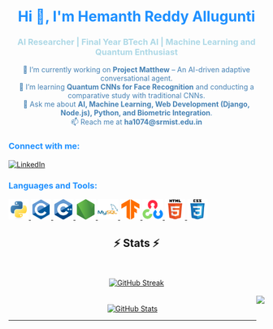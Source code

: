 <!-- Header Section -->
<h1 align="center" style="color:#1E90FF;">Hi 👋, I'm Hemanth Reddy Allugunti</h1>
<h3 align="center" style="color:#ADD8E6;">
  AI Researcher | Final Year BTech AI | Machine Learning and Quantum Enthusiast
</h3>

<!-- About Section -->
<p align="center" style="color:#4682B4;">
  🔭 I’m currently working on <strong>Project Matthew</strong> – An AI-driven adaptive conversational agent.<br>
  🌱 I’m learning <strong>Quantum CNNs for Face Recognition</strong> and conducting a comparative study with traditional CNNs.<br>
  💬 Ask me about <strong>AI, Machine Learning, Web Development (Django, Node.js), Python, and Biometric Integration</strong>.<br>
  📫 Reach me at <strong>ha1074@srmist.edu.in</strong>
</p>

<!-- Connect with Me Section -->
<h3 align="left" style="color:#1E90FF;">Connect with me:</h3>
<p align="left">
  <a href="https://www.linkedin.com/in/hemanth-allugunti-883b36216/" target="_blank">
    <img align="center" src="https://img.shields.io/badge/LinkedIn-%230077B5.svg?logo=linkedin&logoColor=white" alt="LinkedIn" height="30" />
  </a>
</p>

<!-- Languages and Tools Section -->
<h3 align="left" style="color:#1E90FF;">Languages and Tools:</h3>
<p align="left">
  <a href="https://www.python.org" target="_blank" rel="noreferrer">
    <img src="https://raw.githubusercontent.com/devicons/devicon/master/icons/python/python-original.svg" alt="Python" width="40" height="40"/>
  </a>
  <a href="https://www.cprogramming.com/" target="_blank" rel="noreferrer">
    <img src="https://raw.githubusercontent.com/devicons/devicon/master/icons/c/c-original.svg" alt="C" width="40" height="40"/>
  </a>
  <a href="https://www.w3schools.com/cpp/" target="_blank" rel="noreferrer">
    <img src="https://raw.githubusercontent.com/devicons/devicon/master/icons/cplusplus/cplusplus-original.svg" alt="C++" width="40" height="40"/>
  </a>
  <a href="https://nodejs.org/" target="_blank" rel="noreferrer">
    <img src="https://raw.githubusercontent.com/devicons/devicon/master/icons/nodejs/nodejs-original.svg" alt="Node.js" width="40" height="40"/>
  </a>
  <a href="https://www.mysql.com/" target="_blank" rel="noreferrer">
    <img src="https://raw.githubusercontent.com/devicons/devicon/master/icons/mysql/mysql-original-wordmark.svg" alt="MySQL" width="40" height="40"/>
  </a>
  <a href="https://www.tensorflow.org/" target="_blank" rel="noreferrer">
    <img src="https://raw.githubusercontent.com/devicons/devicon/master/icons/tensorflow/tensorflow-original.svg" alt="TensorFlow" width="40" height="40"/>
  </a>
  <a href="https://opencv.org/" target="_blank" rel="noreferrer">
    <img src="https://raw.githubusercontent.com/devicons/devicon/master/icons/opencv/opencv-original.svg" alt="OpenCV" width="40" height="40"/>
  </a>
  <a href="https://www.w3schools.com/html/" target="_blank" rel="noreferrer">
    <img src="https://raw.githubusercontent.com/devicons/devicon/master/icons/html5/html5-original-wordmark.svg" alt="HTML5" width="40" height="40"/>
  </a>
  <a href="https://www.w3schools.com/css/" target="_blank" rel="noreferrer">
    <img src="https://raw.githubusercontent.com/devicons/devicon/master/icons/css3/css3-original-wordmark.svg" alt="CSS3" width="40" height="40"/>
  </a>
</p>

<!-- Stats Section -->
<h2 align="center">⚡ Stats ⚡</h2>
<br>
<p align="center">
  <div align="center">
    <a href="https://github.com/anuraghazra/github-readme-streak-stats" title="Go to Source">
      <img width=390 src="https://github-readme-streak-stats.herokuapp.com/?user=alluguntihemanth&theme=blueberry&hide_border=true" alt="GitHub Streak" />
    </a>
  </div>
  <br>
  <div align="right">
    <a href="https://github.com/anuraghazra/github-readme-stats">
      <img height=200 align="right" src="https://github-readme-stats.vercel.app/api/top-langs/?username=alluguntihemanth&theme=blueberry&show_icons=true&hide_border=true&layout=compact" />
    </a>
  </div>
  <br>
  <div align="center">
    <a href="https://github.com/anuraghazra/github-readme-stats" title="Go to Source">
      <img width=390 src="https://github-readme-stats.vercel.app/api?username=alluguntihemanth&show_icons=true&locale=en&theme=blueberry&hide_border=true" alt="GitHub Stats" />
    </a>
  </div>
</p>

<hr>
